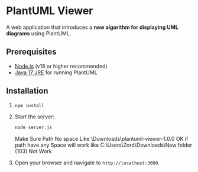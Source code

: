 # PlantUML Viewer

A web application that introduces a **new algorithm for displaying UML diagrams** using PlantUML. 



## Prerequisites
- [Node.js](https://nodejs.org/) (v18 or higher recommended)
- [Java 17 JRE](https://adoptium.net/) for running PlantUML

## Installation

1. 
   ```bash
   npm install
   ```

2. Start the server:
   ```bash
   node server.js
   ```
   Make Sure Path No space Like \Downloads\plantuml-viewer-1.0.0 OK
   if path have any Space will work like C:\Users\Zord\Downloads\New folder (103) Not Work
2. Open your browser and navigate to `http://localhost:3000`.

